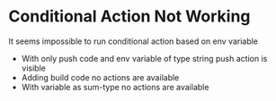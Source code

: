 # Conditional Action Not Working

It seems impossible to run conditional action based on env variable

- With only push code and env variable of type string push action is visible
- Adding build code no actions are available
- With variable as sum-type no actions are available